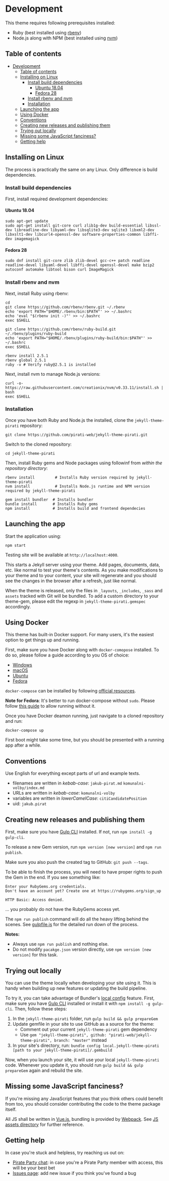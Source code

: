 # Development

This theme requires following prerequisites installed:

* Ruby (best installed using [rbenv](https://github.com/rbenv/rbenv))
* Node.js along with NPM (best installed using [nvm](https://github.com/creationix/nvm))

## Table of contents

- [Development](#development)
  - [Table of contents](#table-of-contents)
  - [Installing on Linux](#installing-on-linux)
    - [Install build dependencies](#install-build-dependencies)
      - [Ubuntu 18.04](#ubuntu-1804)
      - [Fedora 28](#fedora-28)
    - [Install rbenv and nvm](#install-rbenv-and-nvm)
    - [Installation](#installation)
  - [Launching the app](#launching-the-app)
  - [Using Docker](#using-docker)
  - [Conventions](#conventions)
  - [Creating new releases and publishing them](#creating-new-releases-and-publishing-them)
  - [Trying out locally](#trying-out-locally)
  - [Missing some JavaScript fanciness?](#missing-some-javascript-fanciness)
  - [Getting help](#getting-help)

## Installing on Linux

The process is practically the same on any Linux. Only difference is build dependencies.

### Install build dependencies

First, install required development dependencies:

#### Ubuntu 18.04


```
sudo apt-get update
sudo apt-get install git-core curl zlib1g-dev build-essential libssl-dev libreadline-dev libyaml-dev libsqlite3-dev sqlite3 libxml2-dev libxslt1-dev libcurl4-openssl-dev software-properties-common libffi-dev imagemagick
```

#### Fedora 28

```
sudo dnf install git-core zlib zlib-devel gcc-c++ patch readline readline-devel libyaml-devel libffi-devel openssl-devel make bzip2 autoconf automake libtool bison curl ImageMagick
```

### Install rbenv and nvm

Next, install Ruby using rbenv:

```
cd
git clone https://github.com/rbenv/rbenv.git ~/.rbenv
echo 'export PATH="$HOME/.rbenv/bin:$PATH"' >> ~/.bashrc
echo 'eval "$(rbenv init -)"' >> ~/.bashrc
exec $SHELL

git clone https://github.com/rbenv/ruby-build.git ~/.rbenv/plugins/ruby-build
echo 'export PATH="$HOME/.rbenv/plugins/ruby-build/bin:$PATH"' >> ~/.bashrc
exec $SHELL

rbenv install 2.5.1
rbenv global 2.5.1
ruby -v # Verify ruby@2.5.1 is installed
```

Next, install nvm to manage Node.js versions:

```
curl -o- https://raw.githubusercontent.com/creationix/nvm/v0.33.11/install.sh | bash
exec $SHELL
```

### Installation

Once you have both Ruby and Node.js the installed, clone the `jekyll-theme-pirati` repository:

```
git clone https://github.com/pirati-web/jekyll-theme-pirati.git
```

Switch to the cloned repository:

```
cd jekyll-theme-pirati
```

Then, install Ruby gems and Node packages using followinf from *within the
repository directory*:

```
rbenv install         # Installs Ruby version required by jekyll-theme-pirati
nvm install           # Installs Node.js runtime and NPM version required by jekyll-theme-pirati

gem install bundler  # Installs bundler
bundle install       # Installs Ruby gems
npm install          # Installs build and frontend dependecies
```

## Launching the app

Start the application using:

```
npm start
```

Testing site will be available at `http://localhost:4000`.

This starts a Jekyll server using your theme. Add pages, documents, data, etc.
like normal to test your theme's contents. As you make modifications to your
theme and to your content, your site will regenerate and you should see the
changes in the browser after a refresh, just like normal.

When the theme is released, only the files in `_layouts`, `_includes`, `_sass`
and `assets` tracked with Git will be bundled. To add a custom directory to your
theme-gem, please edit the regexp in `jekyll-theme-pirati.gemspec` accordingly.

## Using Docker

This theme has built-in Docker support. For many users, it's the easiest option
to get things up and running.

First, make sure you have Docker along with `docker-comopose` installed. To do
so, please follow a guide according to you OS of choice:

* [Windows](https://docs.docker.com/docker-for-windows/install/)
* [macOS](https://docs.docker.com/docker-for-mac/install/)
* [Ubuntu](https://docs.docker.com/install/linux/docker-ce/ubuntu/)
* [Fedora](https://docs.docker.com/install/linux/docker-ce/fedora/)

`docker-compose` can be installed by following
[official resources](https://docs.docker.com/compose/install/).


**Note for Fedora**: It's better to run docker-compose without `sudo`. Please
follow [this guide](https://bluntinstrumentsoftesting.com/2016/12/03/run-docker-without-sudo-in-fedora-25/)
to allow running without it.

Once you have Docker deamon running, just navigate to a cloned repository and
run:

```
docker-compose up
```

First boot might take some time, but you should be presented with a running
app after a while.

## Conventions

Use English for everything except parts of url and example texts.

* filenames are written in *kebab-case*: `jakub-pirat.md` `komunalni-volby/index.md`
* URLs are written in *kebab-case*: `komunalni-volby`
* variables are written in *lowerCamelCase*: `citiCandidatePosition`
* uid: `jakub.pirat`

## Creating new releases and publishing them

First, make sure you have [Gulp CLI](https://www.npmjs.com/package/gulp-cli)
installed. If not, run `npm install -g gulp-cli`.

To release a new Gem version, run `npm version [new version]` and `npm run publish`.

Make sure you also push the created tag to GitHub: `git push --tags`.

To be able to finish the process, you will need to have proper rights to push the
Gem in the end. If you see something like:

```
Enter your RubyGems.org credentials.
Don't have an account yet? Create one at https://rubygems.org/sign_up

HTTP Basic: Access denied.
```

... you probably do not have the RubyGems access yet.

The `npm run publish` command will do all the heavy lifting behind the scenes.
See [gulpfile.js](gulpfile.js) for the detailed run down of the process.

**Notes:**

  - Always use `npm run publish` and nothing else.
  - Do not modify `pacakge.json` version directly, use `npm version [new version]` for this task.

## Trying out locally

You can use the theme locally when developing your site using it. This is handy
when building up new features or updating the build pipeline.

To try it, you can take advantage of Bundler's
[local config](https://bundler.io/v1.16/bundle_config.html) feature. First, make
sure you have [Gulp CLI](https://www.npmjs.com/package/gulp-cli) installed or
install it with `npm install -g gulp-cli`. Then, follow these steps:

1. In the `jekyll-theme-pirati` folder, run `gulp build && gulp prepareGem`
2. Update gemfile in your site to use GitHub as a source for the theme:
    * Comment out your current `jekyll-theme-pirati` gem dependency
    * Use `gem "jekyll-theme-pirati", github: "pirati-web/jekyll-theme-pirati", branch: "master"` instead
3. In your site's directory, run: `bundle config local.jekyll-theme-pirati [path to your jekyll-theme-pirati]/.gembuild`

Now, when you launch your site, it will use your local `jekyll-theme-pirati`
code. Whenever you update it, you should run `gulp build && gulp prepareGem`
again and rebuild the site.

## Missing some JavaScript fanciness?

If you're missing any JavaScript features that you think others could benefit
from too, you should consider contributing the code to the theme package
itself.

All JS shall be written in [Vue.js](https://vuejs.org/), bundling is provided
by [Webpack](https://webpack.js.org/). See [JS assets directory](./assets/js)
for further reference.

## Getting help

In case you're stuck and helpless, try reaching us out on:

* [Pirate Party chat](https://chat.pirati.cz/channel/tech-weby): in case you're
  a Pirate Party member with access, this will be your best bet
* [Issues page](https://github.com/pirati-web/jekyll-theme-pirati/issues): add new issue if you think you've found a bug
